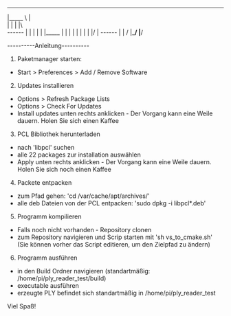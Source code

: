 --------      -------
|_____  \     |      \
      |  |    |  |\   \
------   |    |  | |   |
|_____   |    |  | |   |
      |  |    |  |/    |
------   |    |       /
|_______/     |______/


----------Anleitung----------

1. Paketmanager starten:
- Start > Preferences > Add / Remove Software

2. Updates installieren
- Options > Refresh Package Lists
- Options > Check For Updates
- Install updates unten rechts anklicken - Der Vorgang kann eine Weile dauern. Holen Sie sich einen Kaffee

3. PCL Bibliothek herunterladen
- nach 'libpcl' suchen
- alle 22 packages zur installation auswählen
- Apply unten rechts anklicken - Der Vorgang kann eine Weile dauern. Holen Sie sich noch einen Kaffee

4. Packete entpacken
- zum Pfad gehen: 'cd /var/cache/apt/archives/'
- alle deb Dateien von der PCL entpacken: 'sudo dpkg -i libpcl*.deb'

5. Programm kompilieren
- Falls noch nicht vorhanden - Repository clonen
- zum Repository navigieren und Scrip starten mit 'sh vs_to_cmake.sh'
  (Sie können vorher das Script editieren, um den Zielpfad zu ändern)

6. Programm ausführen
- in den Build Ordner navigieren (standartmäßig: /home/pi/ply_reader_test/build)
- executable ausführen
- erzeugte PLY befindet sich standartmäßig in /home/pi/ply_reader_test

Viel Spaß!
